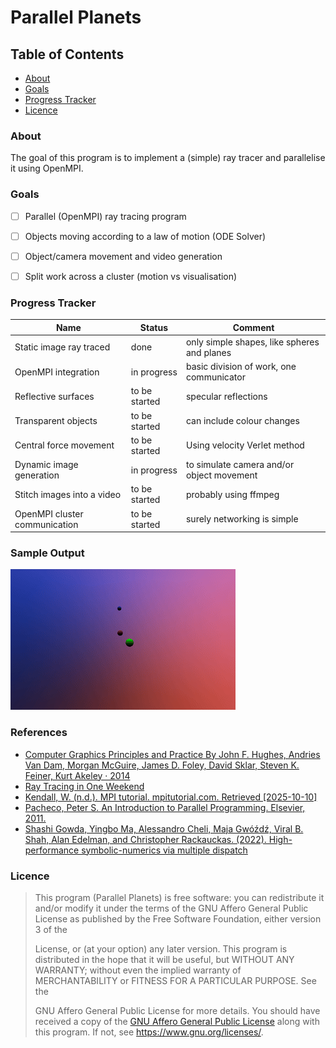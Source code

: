 # Parallel Planets

## Table of Contents
- [About](#about)
- [Goals](#goals)
- [Progress Tracker](#progress-tracker)
- [Licence](#licence)

### About
The goal of this program is to implement a (simple) ray tracer and parallelise it using OpenMPI.

### Goals
- [ ] Parallel (OpenMPI) ray tracing program
- [ ] Objects moving according to a law of motion (ODE Solver)
- [ ] Object/camera movement and video generation
- [ ] Split work across a cluster (motion vs visualisation)


### Progress Tracker
| Name                          | Status        | Comment                                     |
|-------------------------------|---------------|---------------------------------------------|
| Static image ray traced       | done          | only simple shapes, like spheres and planes |
| OpenMPI integration           | in progress   | basic division of work, one communicator    |
| Reflective surfaces           | to be started | specular reflections                        |
| Transparent objects           | to be started | can include colour changes                  |
| Central force movement        | to be started | Using velocity Verlet method
| Dynamic image generation      | in progress   | to simulate camera and/or object movement   |
| Stitch images into a video    | to be started | probably using ffmpeg                       |
| OpenMPI cluster communication | to be started | surely networking is simple                 |

### Sample Output
![Two body dynamics](outputs/output.gif)

### References

 - [Computer Graphics Principles and Practice By John F. Hughes, Andries Van Dam, Morgan McGuire, James D. Foley, David Sklar, Steven K. Feiner, Kurt Akeley · 2014](https://www.worldcat.org/title/computer-graphics-principles-and-practice/oclc/828142648)
 - [Ray Tracing in One Weekend](https://raytracing.github.io/books/RayTracingInOneWeekend.html)
 - [Kendall, W. (n.d.). MPI tutorial. mpitutorial.com. Retrieved [2025-10-10]](https://mpitutorial.com)
 - [Pacheco, Peter S. An Introduction to Parallel Programming. Elsevier, 2011.](https://doi.org/10.1016/C2009-0-18471-4)
 - [Shashi Gowda, Yingbo Ma, Alessandro Cheli, Maja Gwóźdź, Viral B. Shah, Alan Edelman, and Christopher Rackauckas. (2022). High-performance symbolic-numerics via multiple dispatch](https://arxiv.org/abs/2105.03949)


### Licence
> This program (Parallel Planets) is free software: you can redistribute it and/or modify
    it under the terms of the GNU Affero General Public License as
    published by the Free Software Foundation, either version 3 of the
>
>    License, or (at your option) any later version.
    This program is distributed in the hope that it will be useful,
    but WITHOUT ANY WARRANTY; without even the implied warranty of
    MERCHANTABILITY or FITNESS FOR A PARTICULAR PURPOSE.  See the
>
>    GNU Affero General Public License for more details.
    You should have received a copy of the [GNU Affero General Public License](LICENCE)
    along with this program.  If not, see <https://www.gnu.org/licenses/>.
